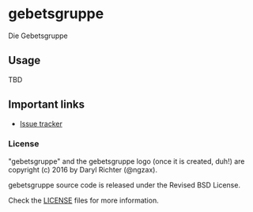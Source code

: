 # gebetsgruppe

Die Gebetsgruppe


## Usage

TBD


## Important links

* [Issue tracker][1]


### License

"gebetsgruppe" and the gebetsgruppe logo (once it is created, duh!) are copyright (c) 2016 by Daryl Richter (@ngzax).

gebetsgruppe source code is released under the Revised BSD License.

Check the [LICENSE](LICENSE) files for more information.

[1]: https://github.com/ngzax/gebetsgruppe/issues
